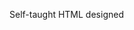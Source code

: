 Self-taught HTML designed
              
 
 
 
      
 
 
                                                                                                                                                                                                                                                   